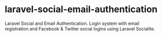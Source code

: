 # laravel-social-email-authentication
Laravel Social and Email Authentication. Login system with email registration and Facebook &amp; Twitter social logins using Laravel Socialite.
